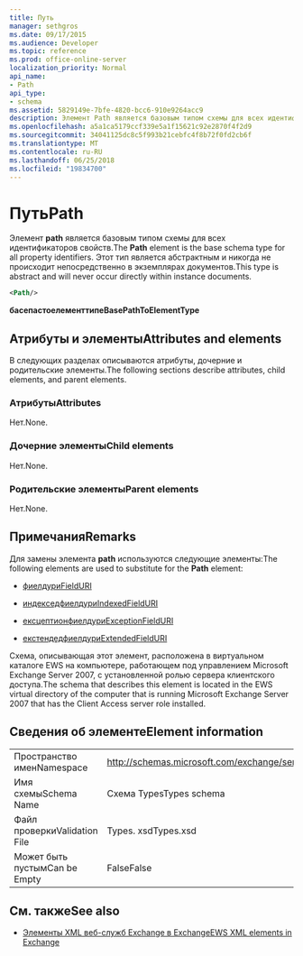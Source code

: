 ```yaml
---
title: Путь
manager: sethgros
ms.date: 09/17/2015
ms.audience: Developer
ms.topic: reference
ms.prod: office-online-server
localization_priority: Normal
api_name:
- Path
api_type:
- schema
ms.assetid: 5829149e-7bfe-4820-bcc6-910e9264acc9
description: Элемент Path является базовым типом схемы для всех идентификаторов свойств. Этот тип является абстрактным и никогда не происходит непосредственно в экземплярах документов.
ms.openlocfilehash: a5a1ca5179ccf339e5a1f15621c92e2870f4f2d9
ms.sourcegitcommit: 34041125dc8c5f993b21cebfc4f8b72f0fd2cb6f
ms.translationtype: MT
ms.contentlocale: ru-RU
ms.lasthandoff: 06/25/2018
ms.locfileid: "19834700"
---
```

# <a name="path"></a><span data-ttu-id="1b08a-104">Путь</span><span class="sxs-lookup"><span data-stu-id="1b08a-104">Path</span></span>

<span data-ttu-id="1b08a-105">Элемент **path** является базовым типом схемы для всех идентификаторов свойств.</span><span class="sxs-lookup"><span data-stu-id="1b08a-105">The **Path** element is the base schema type for all property identifiers.</span></span> <span data-ttu-id="1b08a-106">Этот тип является абстрактным и никогда не происходит непосредственно в экземплярах документов.</span><span class="sxs-lookup"><span data-stu-id="1b08a-106">This type is abstract and will never occur directly within instance documents.</span></span> 
  
```xml
<Path/>
```

 <span data-ttu-id="1b08a-107">**басепастоелементтипе**</span><span class="sxs-lookup"><span data-stu-id="1b08a-107">**BasePathToElementType**</span></span>
## <a name="attributes-and-elements"></a><span data-ttu-id="1b08a-108">Атрибуты и элементы</span><span class="sxs-lookup"><span data-stu-id="1b08a-108">Attributes and elements</span></span>

<span data-ttu-id="1b08a-109">В следующих разделах описываются атрибуты, дочерние и родительские элементы.</span><span class="sxs-lookup"><span data-stu-id="1b08a-109">The following sections describe attributes, child elements, and parent elements.</span></span>
  
### <a name="attributes"></a><span data-ttu-id="1b08a-110">Атрибуты</span><span class="sxs-lookup"><span data-stu-id="1b08a-110">Attributes</span></span>

<span data-ttu-id="1b08a-111">Нет.</span><span class="sxs-lookup"><span data-stu-id="1b08a-111">None.</span></span>
  
### <a name="child-elements"></a><span data-ttu-id="1b08a-112">Дочерние элементы</span><span class="sxs-lookup"><span data-stu-id="1b08a-112">Child elements</span></span>

<span data-ttu-id="1b08a-113">Нет.</span><span class="sxs-lookup"><span data-stu-id="1b08a-113">None.</span></span>
  
### <a name="parent-elements"></a><span data-ttu-id="1b08a-114">Родительские элементы</span><span class="sxs-lookup"><span data-stu-id="1b08a-114">Parent elements</span></span>

<span data-ttu-id="1b08a-115">Нет.</span><span class="sxs-lookup"><span data-stu-id="1b08a-115">None.</span></span>
  
## <a name="remarks"></a><span data-ttu-id="1b08a-116">Примечания</span><span class="sxs-lookup"><span data-stu-id="1b08a-116">Remarks</span></span>

<span data-ttu-id="1b08a-117">Для замены элемента **path** используются следующие элементы:</span><span class="sxs-lookup"><span data-stu-id="1b08a-117">The following elements are used to substitute for the **Path** element:</span></span> 
  
- [<span data-ttu-id="1b08a-118">фиелдури</span><span class="sxs-lookup"><span data-stu-id="1b08a-118">FieldURI</span></span>](fielduri.md)
    
- [<span data-ttu-id="1b08a-119">индекседфиелдури</span><span class="sxs-lookup"><span data-stu-id="1b08a-119">IndexedFieldURI</span></span>](indexedfielduri.md)
    
- [<span data-ttu-id="1b08a-120">ексцептионфиелдури</span><span class="sxs-lookup"><span data-stu-id="1b08a-120">ExceptionFieldURI</span></span>](exceptionfielduri.md)
    
- [<span data-ttu-id="1b08a-121">екстендедфиелдури</span><span class="sxs-lookup"><span data-stu-id="1b08a-121">ExtendedFieldURI</span></span>](extendedfielduri.md)
    
<span data-ttu-id="1b08a-122">Схема, описывающая этот элемент, расположена в виртуальном каталоге EWS на компьютере, работающем под управлением Microsoft Exchange Server 2007, с установленной ролью сервера клиентского доступа.</span><span class="sxs-lookup"><span data-stu-id="1b08a-122">The schema that describes this element is located in the EWS virtual directory of the computer that is running Microsoft Exchange Server 2007 that has the Client Access server role installed.</span></span>
  
## <a name="element-information"></a><span data-ttu-id="1b08a-123">Сведения об элементе</span><span class="sxs-lookup"><span data-stu-id="1b08a-123">Element information</span></span>

|||
|:-----|:-----|
|<span data-ttu-id="1b08a-124">Пространство имен</span><span class="sxs-lookup"><span data-stu-id="1b08a-124">Namespace</span></span>  <br/> |http://schemas.microsoft.com/exchange/services/2006/types  <br/> |
|<span data-ttu-id="1b08a-125">Имя схемы</span><span class="sxs-lookup"><span data-stu-id="1b08a-125">Schema Name</span></span>  <br/> |<span data-ttu-id="1b08a-126">Схема Types</span><span class="sxs-lookup"><span data-stu-id="1b08a-126">Types schema</span></span>  <br/> |
|<span data-ttu-id="1b08a-127">Файл проверки</span><span class="sxs-lookup"><span data-stu-id="1b08a-127">Validation File</span></span>  <br/> |<span data-ttu-id="1b08a-128">Types. xsd</span><span class="sxs-lookup"><span data-stu-id="1b08a-128">Types.xsd</span></span>  <br/> |
|<span data-ttu-id="1b08a-129">Может быть пустым</span><span class="sxs-lookup"><span data-stu-id="1b08a-129">Can be Empty</span></span>  <br/> |<span data-ttu-id="1b08a-130">False</span><span class="sxs-lookup"><span data-stu-id="1b08a-130">False</span></span>  <br/> |
   
## <a name="see-also"></a><span data-ttu-id="1b08a-131">См. также</span><span class="sxs-lookup"><span data-stu-id="1b08a-131">See also</span></span>



- [<span data-ttu-id="1b08a-132">Элементы XML веб-служб Exchange в Exchange</span><span class="sxs-lookup"><span data-stu-id="1b08a-132">EWS XML elements in Exchange</span></span>](ews-xml-elements-in-exchange.md)


